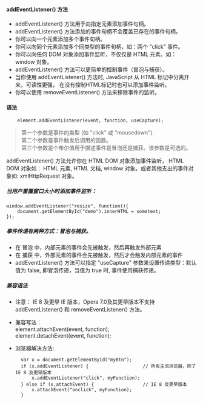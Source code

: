 #### addEventListener() 方法
* addEventListener() 方法用于向指定元素添加事件句柄。  
* addEventListener() 方法添加的事件句柄不会覆盖已存在的事件句柄。
* 你可以向一个元素添加多个事件句柄。
* 你可以向同个元素添加多个同类型的事件句柄，如：两个 "click" 事件。
* 你可以向任何 DOM 对象添加事件监听，不仅仅是 HTML 元素。如： window 对象。
* addEventListener() 方法可以更简单的控制事件（冒泡与捕获）。
* 当你使用 addEventListener() 方法时, JavaScript 从 HTML 标记中分离开来，可读性更强， 在没有控制HTML标记时也可以添加事件监听。
* 你可以使用 removeEventListener() 方法来移除事件的监听。
#### 语法
		element.addEventListener(event, function, useCapture);
	
> 第一个参数是事件的类型 (如 "click" 或 "mousedown").  
第二个参数是事件触发后调用的函数。  
第三个参数是个布尔值用于描述事件是冒泡还是捕获。该参数是可选的。

addEventListener() 方法允许你在 HTML DOM 对象添加事件监听， HTML DOM 对象如： HTML 元素, HTML 文档, window 对象。或者其他支出的事件对象如: xmlHttpRequest 对象。

##### 当用户重置窗口大小时添加事件监听：

	window.addEventListener("resize", function(){
	    document.getElementById("demo").innerHTML = sometext;
	});

##### 事件传递有两种方式：冒泡与捕获。
* 在 冒泡 中，内部元素的事件会先被触发，然后再触发外部元素
* 在 捕获 中，外部元素的事件会先被触发，然后才会触发内部元素的事件
* addEventListener() 方法可以指定 "useCapture" 参数来设置传递类型：默认值为 false, 即冒泡传递，当值为 true 时, 事件使用捕获传递。

##### 兼容语法
* 注意： IE 8 及更早 IE 版本，Opera 7.0及其更早版本不支持 addEventListener() 和 removeEventListener() 方法。
* 兼容写法：  
	element.attachEvent(event, function);  
	element.detachEvent(event, function);
* 浏览器解决方法:

		var x = document.getElementById("myBtn");
		if (x.addEventListener) {                    // 所有主流浏览器，除了 IE 8 及更早版本
		    x.addEventListener("click", myFunction);
		} else if (x.attachEvent) {                  // IE 8 及更早版本
		    x.attachEvent("onclick", myFunction);
		}